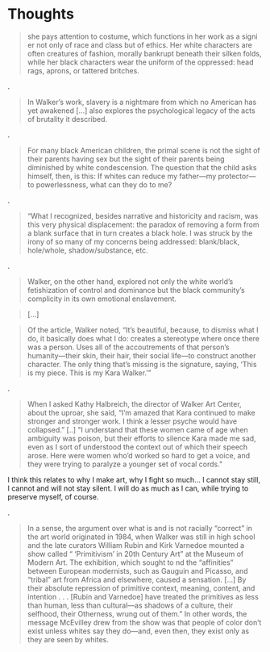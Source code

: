 
# Thoughts

> she pays attention to costume, which functions in her work as a signi er not only of race and class but of ethics. Her white characters are often creatures of fashion, morally bankrupt beneath their silken folds, while her black characters wear the uniform of the oppressed: head rags, aprons, or tattered britches.

.

> In Walker’s work, slavery is a nightmare from which no American has yet awakened [...] also explores the psychological legacy of the acts of brutality it described.

.

> For many black American children, the primal scene is not the sight of their parents having sex but the sight of their parents being diminished by white condescension. The question that the child asks himself, then, is this: If whites can reduce my father—my protector—to powerlessness, what can they do to me?

.

>“What I recognized, besides narrative and historicity and racism, was this very physical displacement: the paradox of removing a form from a blank surface that in turn creates a black hole. I was struck by the irony of so many of my concerns being addressed: blank/black, hole/whole, shadow/substance, etc.

.

>Walker, on the other hand, explored not only the white world’s fetishization of control and dominance but the black community’s complicity in its own emotional enslavement.

> [...]

> Of the article, Walker noted, “It’s beautiful, because, to dismiss what I do, it basically does what I do: creates a stereotype where once there was a person. Uses all of the accoutrements of that person’s humanity—their skin, their hair, their social life—to construct another character. The only thing that’s missing is the signature, saying, ‘This is my piece. This is my Kara Walker.’”

.

> When I asked Kathy Halbreich, the director of Walker Art Center, about the uproar, she said, “I’m amazed that Kara continued to make stronger and stronger work. I think a lesser psyche would have collapsed.” [..] "I understand that these women came of age when ambiguity was poison, but their efforts to silence Kara made me sad, even as I sort of understood the context out of which their speech arose. Here were women who’d worked so hard to get a voice, and they were trying to paralyze a younger set of vocal cords."

I think this relates to why I make art, why I fight so much... I cannot stay still, I cannot and will not stay silent.
I will do as much as I can, while trying to preserve myself, of course.

.

> In a sense, the argument over what is and is not racially “correct” in the art world originated in 1984, when Walker was still in high school and the late curators William Rubin and Kirk Varnedoe mounted a show called “ ‘Primitivism’ in 20th Century Art” at the Museum of Modern Art.  The exhibition, which sought to  nd the “affinities” between European modernists, such as Gauguin and Picasso, and “tribal” art from Africa and elsewhere, caused a sensation. [...]  By their absolute repression of primitive context, meaning, content, and intention . . . [Rubin and Varnedoe] have treated the primitives as less than human, less than cultural—as shadows of a culture, their selfhood, their Otherness, wrung out of them.” In other words, the message McEvilley drew from the      show was that people of color don’t exist unless whites say they do—and, even then, they exist only as they are seen by whites.
